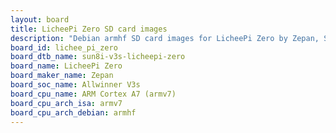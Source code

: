 ```yaml
---
layout: board
title: LicheePi Zero SD card images
description: "Debian armhf SD card images for LicheePi Zero by Zepan, SoC: Allwinner V3s, CPU ISA: armv7"
board_id: lichee_pi_zero
board_dtb_name: sun8i-v3s-licheepi-zero
board_name: LicheePi Zero
board_maker_name: Zepan
board_soc_name: Allwinner V3s
board_cpu_name: ARM Cortex A7 (armv7)
board_cpu_arch_isa: armv7
board_cpu_arch_debian: armhf
---
```


